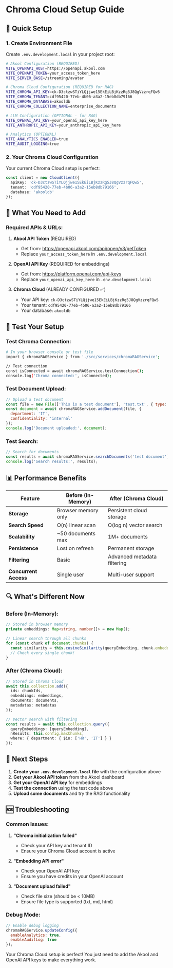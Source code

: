 # Chroma Cloud Setup Guide

## 🚀 Quick Setup

### 1. Create Environment File

Create `.env.development.local` in your project root:

```bash
# Akool Configuration (REQUIRED)
VITE_OPENAPI_HOST=https://openapi.akool.com
VITE_OPENAPI_TOKEN=your_access_token_here
VITE_SERVER_BASE=/streaming/avatar

# Chroma Cloud Configuration (REQUIRED for RAG)
VITE_CHROMA_API_KEY=ck-D3ctzwSTiYLQjjwe15EkEiLBjKzzRg5J8QgVzzrqFQw5
VITE_CHROMA_TENANT=cdf95420-77eb-4b06-a3a2-15eb8db79166
VITE_CHROMA_DATABASE=akooldb
VITE_CHROMA_COLLECTION_NAME=enterprise_documents

# LLM Configuration (OPTIONAL - for RAG)
VITE_OPENAI_API_KEY=your_openai_api_key_here
VITE_ANTHROPIC_API_KEY=your_anthropic_api_key_here

# Analytics (OPTIONAL)
VITE_ANALYTICS_ENABLED=true
VITE_AUDIT_LOGGING=true
```

### 2. Your Chroma Cloud Configuration

Your current Chroma Cloud setup is perfect:

```typescript
const client = new CloudClient({
  apiKey: 'ck-D3ctzwSTiYLQjjwe15EkEiLBjKzzRg5J8QgVzzrqFQw5',
  tenant: 'cdf95420-77eb-4b06-a3a2-15eb8db79166',
  database: 'akooldb'
});
```

## 🔧 What You Need to Add

### Required APIs & URLs:

1. **Akool API Token** (REQUIRED)
   - Get from: https://openapi.akool.com/api/open/v3/getToken
   - Replace `your_access_token_here` in `.env.development.local`

2. **OpenAI API Key** (REQUIRED for embeddings)
   - Get from: https://platform.openai.com/api-keys
   - Replace `your_openai_api_key_here` in `.env.development.local`

3. **Chroma Cloud** (ALREADY CONFIGURED ✅)
   - Your API key: `ck-D3ctzwSTiYLQjjwe15EkEiLBjKzzRg5J8QgVzzrqFQw5`
   - Your tenant: `cdf95420-77eb-4b06-a3a2-15eb8db79166`
   - Your database: `akooldb`

## 🧪 Test Your Setup

### Test Chroma Connection:
```bash
# In your browser console or test file
import { chromaRAGService } from './src/services/chromaRAGService';

// Test connection
const isConnected = await chromaRAGService.testConnection();
console.log('Chroma connected:', isConnected);
```

### Test Document Upload:
```javascript
// Upload a test document
const file = new File(['This is a test document'], 'test.txt', { type: 'text/plain' });
const document = await chromaRAGService.addDocument(file, {
  department: 'IT',
  confidentiality: 'internal'
});
console.log('Document uploaded:', document);
```

### Test Search:
```javascript
// Search for documents
const results = await chromaRAGService.searchDocuments('test document');
console.log('Search results:', results);
```

## 📊 Performance Benefits

| Feature | Before (In-Memory) | After (Chroma Cloud) |
|---------|-------------------|---------------------|
| **Storage** | Browser memory only | Persistent cloud storage |
| **Search Speed** | O(n) linear scan | O(log n) vector search |
| **Scalability** | ~50 documents max | 1M+ documents |
| **Persistence** | Lost on refresh | Permanent storage |
| **Filtering** | Basic | Advanced metadata filtering |
| **Concurrent Access** | Single user | Multi-user support |

## 🔍 What's Different Now

### Before (In-Memory):
```typescript
// Stored in browser memory
private embeddings: Map<string, number[]> = new Map();

// Linear search through all chunks
for (const chunk of document.chunks) {
  const similarity = this.cosineSimilarity(queryEmbedding, chunk.embedding);
  // Check every single chunk!
}
```

### After (Chroma Cloud):
```typescript
// Stored in Chroma Cloud
await this.collection.add({
  ids: chunkIds,
  embeddings: embeddings,
  documents: documents,
  metadatas: metadatas
});

// Vector search with filtering
const results = await this.collection.query({
  queryEmbeddings: [queryEmbedding],
  nResults: this.config.maxChunks,
  where: { department: { $in: ['HR', 'IT'] } }
});
```

## 🚀 Next Steps

1. **Create your `.env.development.local` file** with the configuration above
2. **Get your Akool API token** from the Akool dashboard
3. **Get your OpenAI API key** for embeddings
4. **Test the connection** using the test code above
5. **Upload some documents** and try the RAG functionality

## 🆘 Troubleshooting

### Common Issues:

1. **"Chroma initialization failed"**
   - Check your API key and tenant ID
   - Ensure your Chroma Cloud account is active

2. **"Embedding API error"**
   - Check your OpenAI API key
   - Ensure you have credits in your OpenAI account

3. **"Document upload failed"**
   - Check file size (should be < 10MB)
   - Ensure file type is supported (txt, md, html)

### Debug Mode:
```javascript
// Enable debug logging
chromaRAGService.updateConfig({
  enableAnalytics: true,
  enableAuditLog: true
});
```

Your Chroma Cloud setup is perfect! You just need to add the Akool and OpenAI API keys to make everything work.
